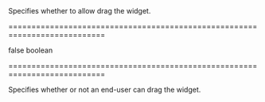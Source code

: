 <!--**
/*-------------------------------------------
    Auto-generated file. Do not modify.
-------------------------------------------

**-->
<!--d-->Specifies whether to allow drag the widget.<!--/d-->
===========================================================================
<!--default-->false<!--/default-->
<!--type-->boolean<!--/type-->
===========================================================================

<!--shortDescription-->
Specifies whether or not an end-user can drag the widget.
<!--/shortDescription-->

<!--fullDescription-->

<!--/fullDescription-->
